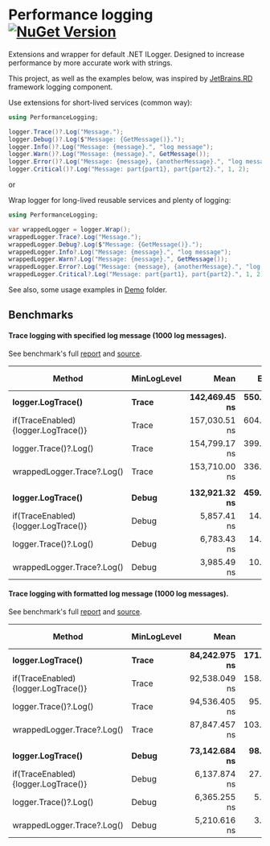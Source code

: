 # Performance logging [![NuGet Version](http://img.shields.io/nuget/v/PerformanceLogging.svg?style=flat)](https://www.nuget.org/packages/PerformanceLogging/)

Extensions and wrapper for default .NET ILogger. Designed to increase performance by more accurate work with strings.

This project, as well as the examples below, was inspired by [JetBrains.RD](https://github.com/JetBrains/rd/tree/master/rd-net/Lifetimes/Diagnostics) framework logging component.

Use extensions for short-lived services (common way):

```c#
using PerformanceLogging;

logger.Trace()?.Log("Message.");
logger.Debug()?.Log($"Message: {GetMessage()}.");
logger.Info()?.Log("Message: {message}.", "log message");
logger.Warn()?.Log("Message: {message}.", GetMessage());
logger.Error()?.Log("Message: {message}, {anotherMessage}.", "log message", GetMessage());
logger.Critical()?.Log("Message: part{part1}, part{part2}.", 1, 2);
```

or 

Wrap logger for long-lived reusable services and plenty of logging:

```c#
using PerformanceLogging;

var wrappedLogger = logger.Wrap();
wrappedLogger.Trace?.Log("Message.");
wrappedLogger.Debug?.Log($"Message: {GetMessage()}.");
wrappedLogger.Info?.Log("Message: {message}.", "log message");
wrappedLogger.Warn?.Log("Message: {message}.", GetMessage());
wrappedLogger.Error?.Log("Message: {message}, {anotherMessage}.", "log message", GetMessage());
wrappedLogger.Critical?.Log("Message: part{part1}, part{part2}.", 1, 2);
```

See also, some usage examples in [Demo](/Demo) folder.

## Benchmarks

#### Trace logging with specified log message (1000 log messages). 

See benchmark's full [report](/Benchmarks/Reports/Compare/TraceLogging.md) 
and [source](/Benchmarks/Benchmarks.Compare/TraceLogging.cs).

|                              Method | MinLogLevel |          Mean |      Error | Ratio |   Gen 0 | Gen 1 | Gen 2 | Allocated |
|------------------------------------ |-------------- |--------------:|-----------:|------:|--------:|------:|------:|----------:|
|                   **logger.LogTrace()** |           **Trace** | **142,469.45 ns** | **550.393 ns** |  **1.00** | **12.4512** |     **-** |     **-** |   **79200 B** |
| if(TraceEnabled){logger.LogTrace()} |           Trace | 157,030.51 ns | 604.003 ns |  1.10 | 12.4512 |     - |     - |   79200 B |
|               logger.Trace()?.Log() |           Trace | 154,799.17 ns | 399.695 ns |  1.09 | 12.4512 |     - |     - |   79200 B |
|          wrappedLogger.Trace?.Log() |           Trace | 153,710.00 ns | 336.233 ns |  1.08 | 12.4512 |     - |     - |   79200 B |
|                                     |                 |               |            |       |         |       |       |           |
|                   **logger.LogTrace()** |           **Debug** | **132,921.32 ns** | **459.185 ns** |  **1.00** | **12.4512** |     **-** |     **-** |   **79200 B** |
| if(TraceEnabled){logger.LogTrace()} |           Debug |   5,857.41 ns |  14.172 ns |  _0.04_ |       - |     - |     - |         - |
|               logger.Trace()?.Log() |           Debug |   6,783.43 ns |  14.028 ns |  _0.05_ |       - |     - |     - |         - |
|          wrappedLogger.Trace?.Log() |           Debug |   3,985.49 ns |  10.370 ns |  _0.03_ |       - |     - |     - |         - |

#### Trace logging with formatted log message (1000 log messages). 

See benchmark's full [report](/Benchmarks/Reports/Compare/TraceLoggingWithFormat.md) 
and [source](/Benchmarks/Benchmarks.Compare/TraceLoggingWithFormat.cs).

|                              Method | MinLogLevel |          Mean |       Error |      Ratio |  Gen 0 | Gen 1 | Gen 2 | Allocated |
|------------------------------------ |-------------- |--------------:|------------:|------:|-------:|------:|------:|----------:|
|                   **logger.LogTrace()** |           **Trace** | **84,242.975 ns** | **171.9278 ns** | **1.00** | **8.9111** |     **-** |     **-** |   **56000 B** |
| if(TraceEnabled){logger.LogTrace()} |           Trace | 92,538.049 ns | 158.2325 ns | 1.10 | 8.9111 |     - |     - |   56000 B |
|               logger.Trace()?.Log() |           Trace | 94,536.405 ns |  95.2812 ns | 1.12 | 8.9111 |     - |     - |   56000 B |
|          wrappedLogger.Trace?.Log() |           Trace | 87,847.457 ns | 103.4875 ns | 1.04 | 8.9111 |     - |     - |   56000 B |
|                                     |                 |               |             |      |        |       |       |           |
|                   **logger.LogTrace()** |           **Debug** | **73,142.684 ns** |  **98.5258 ns** |  **1.00** | **8.9111** |     **-** |     **-** |   **56000 B** |
| if(TraceEnabled){logger.LogTrace()} |           Debug |  6,137.874 ns |  27.6830 ns |  _0.08_ |      - |     - |     - |         - |
|               logger.Trace()?.Log() |           Debug |  6,365.255 ns |   5.6625 ns |  _0.09_ |      - |     - |     - |         - |
|          wrappedLogger.Trace?.Log() |           Debug |  5,210.616 ns |   3.4169 ns |  _0.07_ |      - |     - |     - |         - |
